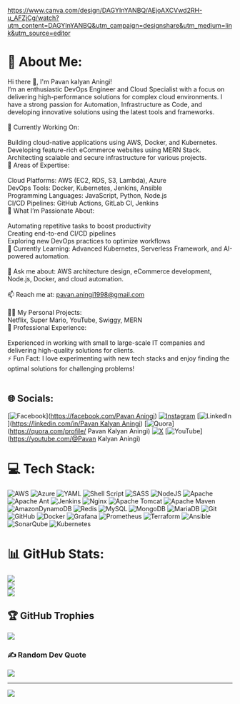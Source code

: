 https://www.canva.com/design/DAGYInYANBQ/AEjoAXCVwd2RH-u_AFZjCg/watch?utm_content=DAGYInYANBQ&utm_campaign=designshare&utm_medium=link&utm_source=editor

# 💫 About Me:
Hi there 👋, I'm Pavan kalyan Aningi!<br>I’m an enthusiastic DevOps Engineer and Cloud Specialist with a focus on delivering high-performance solutions for complex cloud environments. I have a strong passion for Automation, Infrastructure as Code, and developing innovative solutions using the latest tools and frameworks.<br><br>🔭 Currently Working On:<br><br>Building cloud-native applications using AWS, Docker, and Kubernetes.<br>Developing feature-rich eCommerce websites using MERN Stack.<br>Architecting scalable and secure infrastructure for various projects.<br>🌟 Areas of Expertise:<br><br>Cloud Platforms: AWS (EC2, RDS, S3, Lambda), Azure<br>DevOps Tools: Docker, Kubernetes, Jenkins, Ansible<br>Programming Languages: JavaScript, Python, Node.js<br>CI/CD Pipelines: GitHub Actions, GitLab CI, Jenkins<br>🚀 What I’m Passionate About:<br><br>Automating repetitive tasks to boost productivity<br>Creating end-to-end CI/CD pipelines<br>Exploring new DevOps practices to optimize workflows<br>🌱 Currently Learning: Advanced Kubernetes, Serverless Framework, and AI-powered automation.<br><br>💬 Ask me about: AWS architecture design, eCommerce development, Node.js, Docker, and cloud automation.<br><br>📫 Reach me at: pavan.aningi1998@gmail.com<br><br>🧑‍💻 My Personal Projects:<br>Netflix, Super Mario, YouTube, Swiggy, MERN<br>💼 Professional Experience:<br><br>Experienced in working with small to large-scale IT companies and delivering high-quality solutions for clients.<br>⚡ Fun Fact: I love experimenting with new tech stacks and enjoy finding the optimal solutions for challenging problems!<br><br>


## 🌐 Socials:
[![Facebook](https://img.shields.io/badge/Facebook-%231877F2.svg?logo=Facebook&logoColor=white)]([https://facebook.com/Pavan Aningi](https://www.facebook.com/profile.php?id=100005783286045&name=xhp_nt__fb__action__open_user)) [![Instagram](https://img.shields.io/badge/Instagram-%23E4405F.svg?logo=Instagram&logoColor=white)](https://instagram.com/pavan_aningi) 
[![LinkedIn](https://www.linkedin.com/in/pavan-kalyan-aningi-60590b299/)]([https://linkedin.com/in/Pavan Kalyan Aningi](https://www.linkedin.com/in/pavan-kalyan-aningi-60590b299/)) [![Quora](https://img.shields.io/badge/Quora-%23B92B27.svg?logo=Quora&logoColor=white)](https://quora.com/profile/ Pavan Kalyan Aningi) [![X](https://img.shields.io/badge/X-black.svg?logo=X&logoColor=white)](https://x.com/@PavanAningi1998) [![YouTube](https://img.shields.io/badge/YouTube-%23FF0000.svg?logo=YouTube&logoColor=white)](https://youtube.com/@Pavan Kalyan Aningi) 

# 💻 Tech Stack:
![AWS](https://img.shields.io/badge/AWS-%23FF9900.svg?style=for-the-badge&logo=amazon-aws&logoColor=white) ![Azure](https://img.shields.io/badge/azure-%230072C6.svg?style=for-the-badge&logo=microsoftazure&logoColor=white) ![YAML](https://img.shields.io/badge/yaml-%23ffffff.svg?style=for-the-badge&logo=yaml&logoColor=151515) ![Shell Script](https://img.shields.io/badge/shell_script-%23121011.svg?style=for-the-badge&logo=gnu-bash&logoColor=white) ![SASS](https://img.shields.io/badge/SASS-hotpink.svg?style=for-the-badge&logo=SASS&logoColor=white) ![NodeJS](https://img.shields.io/badge/node.js-6DA55F?style=for-the-badge&logo=node.js&logoColor=white) ![Apache](https://img.shields.io/badge/apache-%23D42029.svg?style=for-the-badge&logo=apache&logoColor=white) ![Apache Ant](https://img.shields.io/badge/Apache%20Ant-A81C7D?style=for-the-badge&logo=Apache%20Ant&logoColor=white) ![Jenkins](https://img.shields.io/badge/jenkins-%232C5263.svg?style=for-the-badge&logo=jenkins&logoColor=white) ![Nginx](https://img.shields.io/badge/nginx-%23009639.svg?style=for-the-badge&logo=nginx&logoColor=white) ![Apache Tomcat](https://img.shields.io/badge/apache%20tomcat-%23F8DC75.svg?style=for-the-badge&logo=apache-tomcat&logoColor=black) ![Apache Maven](https://img.shields.io/badge/Apache%20Maven-C71A36?style=for-the-badge&logo=Apache%20Maven&logoColor=white) ![AmazonDynamoDB](https://img.shields.io/badge/Amazon%20DynamoDB-4053D6?style=for-the-badge&logo=Amazon%20DynamoDB&logoColor=white) ![Redis](https://img.shields.io/badge/redis-%23DD0031.svg?style=for-the-badge&logo=redis&logoColor=white) ![MySQL](https://img.shields.io/badge/mysql-4479A1.svg?style=for-the-badge&logo=mysql&logoColor=white) ![MongoDB](https://img.shields.io/badge/MongoDB-%234ea94b.svg?style=for-the-badge&logo=mongodb&logoColor=white) ![MariaDB](https://img.shields.io/badge/MariaDB-003545?style=for-the-badge&logo=mariadb&logoColor=white) ![Git](https://img.shields.io/badge/git-%23F05033.svg?style=for-the-badge&logo=git&logoColor=white) ![GitHub](https://img.shields.io/badge/github-%23121011.svg?style=for-the-badge&logo=github&logoColor=white) ![Docker](https://img.shields.io/badge/docker-%230db7ed.svg?style=for-the-badge&logo=docker&logoColor=white) ![Grafana](https://img.shields.io/badge/grafana-%23F46800.svg?style=for-the-badge&logo=grafana&logoColor=white) ![Prometheus](https://img.shields.io/badge/Prometheus-E6522C?style=for-the-badge&logo=Prometheus&logoColor=white) ![Terraform](https://img.shields.io/badge/terraform-%235835CC.svg?style=for-the-badge&logo=terraform&logoColor=white) ![Ansible](https://img.shields.io/badge/ansible-%231A1918.svg?style=for-the-badge&logo=ansible&logoColor=white) ![SonarQube](https://img.shields.io/badge/SonarQube-black?style=for-the-badge&logo=sonarqube&logoColor=4E9BCD) ![Kubernetes](https://img.shields.io/badge/kubernetes-%23326ce5.svg?style=for-the-badge&logo=kubernetes&logoColor=white)
# 📊 GitHub Stats:
![](https://github-readme-stats.vercel.app/api?username=pavananingi&theme=dark&hide_border=false&include_all_commits=true&count_private=false)<br/>
![](https://github-readme-streak-stats.herokuapp.com/?user=pavananingi&theme=dark&hide_border=false)<br/>
![](https://github-readme-stats.vercel.app/api/top-langs/?username=pavananingi&theme=dark&hide_border=false&include_all_commits=true&count_private=false&layout=compact)

## 🏆 GitHub Trophies
![](https://github-profile-trophy.vercel.app/?username=pavananingi&theme=radical&no-frame=false&no-bg=true&margin-w=4)

### ✍️ Random Dev Quote
![](https://quotes-github-readme.vercel.app/api?type=horizontal&theme=radical)

---
[![](https://visitcount.itsvg.in/api?id=pavananingi&icon=0&color=0)](https://visitcount.itsvg.in)

<!-- Proudly created with GPRM ( https://gprm.itsvg.in ) -->
